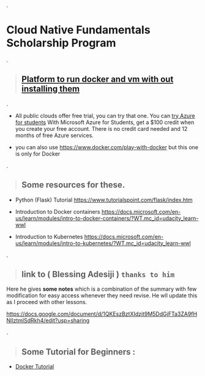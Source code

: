 .


# Cloud Native Fundamentals Scholarship Program


.



> ## [ Platform to run docker and vm with out installing them ]()


.


- All public clouds offer free trial, you can try that one. You can [try Azure for students](https://azure.microsoft.com/en-us/free/students/) With Microsoft Azure for Students, get a $100 credit when you create your free account. There is no credit card needed and 12 months of free Azure services.


- you can also use https://www.docker.com/play-with-docker but this one is only for Docker


.


 > ## Some resources for these.


- Python (Flask) Tutorial
https://www.tutorialspoint.com/flask/index.htm

- Introduction to Docker containers
https://docs.microsoft.com/en-us/learn/modules/intro-to-docker-containers/?WT.mc_id=udacity_learn-wwl

- Introduction to Kubernetes
https://docs.microsoft.com/en-us/learn/modules/intro-to-kubernetes/?WT.mc_id=udacity_learn-wwl



.


>  ## link to ( **Blessing Adesiji** ) `thanks to him` 


Here he gives **some notes** which is a combination of the summary with few modification for easy access whenever they need revise. He wll update this as I proceed with other lessons.


https://docs.google.com/document/d/1QKEszBztXIdzjt9M5DdGjFTa3ZA9fHNlIztmlSdRkh4/edit?usp=sharing



.

> ## Some Tutorial for Beginners :



 - [Docker Tutorial ](https://www.youtube.com/watch?v=fqMOX6JJhGo)
